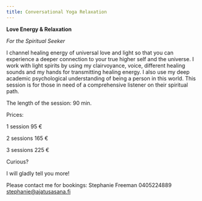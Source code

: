 ```yaml
---
title: Conversational Yoga Relaxation
---
```


**Love Energy & Relaxation**

*For the Spiritual Seeker*

I channel healing energy of universal love and light so that you can experience a deeper connection to your true higher self and the universe. I work with light spirits by using my clairvoyance, voice, different healing sounds and my hands for transmitting healing energy. I also use my deep academic psychological understanding of being a person in this world. This session is for those in need of a comprehensive listener on their spiritual path.


The length of the session: 90 min.


Prices:

1 session 95 €

2 sessions 165 €

3 sessions 225 €


Curious?

I will gladly tell you more!

Please contact me for bookings: 
Stephanie Freeman
0405224889 
stephanie@ajatusasana.fi
